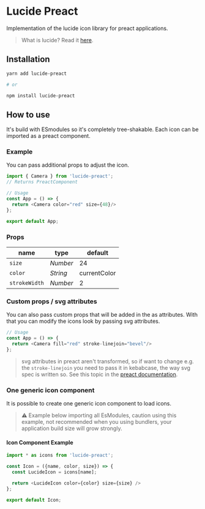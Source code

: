 # Lucide Preact

Implementation of the lucide icon library for preact applications.

> What is lucide? Read it [here](https://github.com/lucide-icons/lucide#what-is-lucide).

## Installation

```sh
yarn add lucide-preact

# or

npm install lucide-preact
```

## How to use

It's build with ESmodules so it's completely tree-shakable.
Each icon can be imported as a preact component.

### Example

You can pass additional props to adjust the icon.

``` js
import { Camera } from 'lucide-preact';
// Returns PreactComponent

// Usage
const App = () => {
  return <Camera color="red" size={48}/>
};

export default App;
```

### Props

|  name        |   type   |  default
| ------------ | -------- | --------
| `size`       | *Number* | 24
| `color`      | *String* | currentColor
| `strokeWidth`| *Number* | 2

### Custom props / svg attributes

You can also pass custom props that will be added in the as attributes. With that you can modify the icons look by passing svg attributes.

``` js
// Usage
const App = () => {
  return <Camera fill="red" stroke-linejoin="bevel"/>
};
```

> svg attributes in preact aren't transformed, so if want to change e.g. the `stroke-linejoin` you need to pass it in kebabcase, the way svg spec is written so. See this topic in the [preact documentation](https://preactjs.com/guide/v10/differences-to-react/#svg-inside-jsx).

### One generic icon component

It is possible to create one generic icon component to load icons.

> :warning: Example below importing all EsModules, caution  using this example, not recommended when you using bundlers, your application build size will grow strongly.

#### Icon Component Example

``` js
import * as icons from 'lucide-preact';

const Icon = ({name, color, size}) => {
  const LucideIcon = icons[name];

  return <LucideIcon color={color} size={size} />
};

export default Icon;
```
